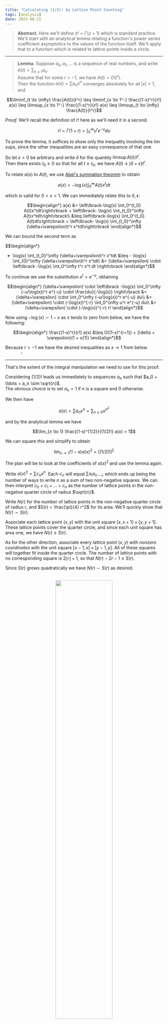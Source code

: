 ```yaml
---
title: "Calculating (1/2)! by Lattice Point Counting"
tags: [analysis]
date: 2023-06-21
---
```


> **Abstract.** Here we'll define $z! = \Gamma(z+1)$ which is standard practice.  
> We'll start with an analytical lemma relating a function's power series coefficient asymptotics to the values of the function itself. We'll apply that to a function which is related to lattice points inside a circle.

---

> **Lemma.** Suppose $a_0, a_1, \ldots$ is a sequence of real numbers, and write $A(t) = \sum_{n \leq t} a_n$.  
> Assume that for some $r > -1$, we have $A(t) = O(t^r)$.  
> Then the function $a(x) = \sum a_n x^n$ converges absolutely for all $|x| < 1$, and
> 
$$\liminf_{t \to \infty} \frac{A(t)}{t^r} \leq \liminf_{x \to 1^-} \frac{(1-x)^r}{r!} a(x) \leq \limsup_{x \to 1^-} \frac{(1-x)^r}{r!} a(x) \leq \limsup_{t \to \infty} \frac{A(t)}{t^r}$$

_Proof._ We'll recall the definition of $r!$ here as we'll need it in a second.

$$r! = \Gamma(1+r) = \int_0^\infty u^r e^{-u} du$$

To prove the lemma, it suffices to show only the inequality involving the lim sups, since the other inequalities are an easy consequence of that one.

So let $\varepsilon > 0$ be arbitrary and write $\delta$ for the quantity $\limsup A(t)/t^r$.  
Then there exists $t_0 \geq 0$ so that for all $t \geq t_0$, we have $A(t) \leq (\delta + \varepsilon) t^r$.

To relate $a(x)$ to $A(t)$, we use [Abel's summation theorem][abel] to obtain

$$a(x) = -\log(x) \int_0^\infty A(t)x^t dt$$

which is valid for $0 < x < 1$. We can immediately relate this to $\delta, \varepsilon$:

$$\begin{align*}
a(x) &= \left\lbrack-\log(x) \int_0^{t_0} A(t)x^tdt\right\rbrack + \left\lbrack- \log(x) \int_{t_0}^\infty A(t)x^tdt\right\rbrack\\
&\leq \left\lbrack-\log(x) \int_0^{t_0} A(t)dt\right\rbrack + \left\lbrack- \log(x) \int_{t_0}^\infty (\delta+\varepsilon)t^r x^tdt\right\rbrack
\end{align*}$$

We can bound the second term as

$$\begin{align*}
- \log(x) \int_{t_0}^\infty (\delta+\varepsilon)t^r x^tdt &\leq - \log(x) \int_{0}^\infty (\delta+\varepsilon)t^r x^tdt\\
&= (\delta+\varepsilon) \cdot \left\lbrack -\log(x) \int_0^\infty t^r x^t dt \right\rbrack
\end{align*}$$

To continue we use the substitution $x^t = e^{-u}$, obtaining

$$\begin{align*}
(\delta+\varepsilon) \cdot \left\lbrack -\log(x) \int_0^\infty (-u/\log(x))^r e^{-u} \cdot \frac{du}{-\log(x)} \right\rbrack &= (\delta+\varepsilon) \cdot \int_0^\infty (-u/\log(x))^r e^{-u} du\\
&= (\delta+\varepsilon) \cdot (-\log(x))^{-r} \int_0^\infty u^r e^{-u} du\\
&= (\delta+\varepsilon) \cdot (-\log(x))^{-r} r!
\end{align*}$$

Now using $-\log(x) \sim 1-x$ as $x$ tends to zero from below, we have the following:

$$\begin{align*}
\frac{(1-x)^r}{r!} a(x) &\leq O((1-x)^{r+1}) + (\delta + \varepsilon)(1 + o(1))
\end{align*}$$

Because $r > -1$ we have the desired inequalities as $x \to 1$ from below. $\newcommand{\proofqed}{\quad\quad\quad\square} \proofqed$

---

That's the extent of the integral manipulation we need to use for this proof.

Considering $(1/2)!$ leads us immediately to sequences $a_n$ such that $a_0 + \ldots + a_n \sim \sqrt{n}$.  
The obvious choice is to set $a_n = 1$ if $n$ is a square and $0$ otherwise.

We then have

$$a(x) = \sum a_n x^n = \sum_{n \geq 0} x^{n^2}$$

and by the analytical lemma we have

$$\lim_{x \to 1} \frac{(1-x)^{1/2}}{(1/2)!} a(x) = 1$$

We can square this and simplify to obtain

$$\lim_{x \to 1} (1-x) a(x)^2 = \left\lbrack (1/2)! \right\rbrack^2$$

The plan will be to look at the coefficients of $a(x)^2$ and use the lemma again.

Write $a(x)^2 = \sum c_n x^n$. Each $c_n$ will equal $\sum a_i a_{n-i}$, which ends up being the number of ways to write $n$ as a sum of two non-negative squares. We can then interpret $c_0 + c_1 + \ldots + c_n$ as the number of lattice points in the non-negative quarter circle of radius $\sqrt{n}$.

Write $N(r)$ for the number of lattice points in the non-negative quarter circle of radius $r$, and $S(r) = \frac{\pi}{4} r^2$ for its area. We'll quickly show that $N(r) \sim S(r)$.

Associate each lattice point $(x, y)$ with the unit square $\lbrack x, x+1\rbrack \times \lbrack y, y+1\rbrack$. These lattice points cover the quarter circle, and since each unit square has area one, we have $N(r) \geq S(r)$. 

As for the other direction, associate every lattice point $(x, y)$ with *nonzero coordinates* with the unit square $\lbrack x-1, x \rbrack \times \lbrack y-1, y \rbrack$. All of these squares will together fit inside the quarter circle. The number of lattice points with no corresponding square is $2\lfloor r \rfloor + 1$, so that $N(r) - 2r - 1 \leq S(r)$.

Since $S(r)$ grows quadratically we have $N(r) \sim S(r)$ as desired.

<br/>

<!-- see wl code -->
<center><img src="/blog/docs/assets/images/2023-06-21-latticepoints.png" width="60%" height="60%"></center>

<br/>

So then, thinking back to the coefficients of $a(x)^2$,

$$c_0 + c_1 + \ldots + c_n \sim \frac{\pi}{4} (\sqrt{n})^2 = \frac{\pi}{4}n$$

and by the lemma,

$$\lim_{x \to 1} (1-x)a(x)^2 = \frac{\pi}{4} = \left\lbrack(1/2)!\right\rbrack^2$$

Take the square root to get $(1/2)! = \frac{\sqrt{\pi}}{2}$. $\proofqed$

---

[abel]: https://en.wikipedia.org/wiki/Abel%27s_summation_formula